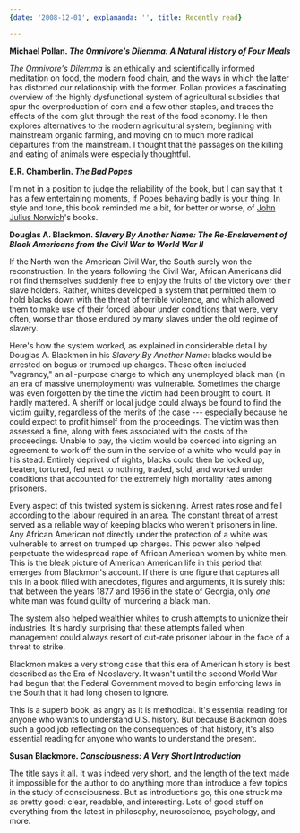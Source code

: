 ```yaml
---
{date: '2008-12-01', explananda: '', title: Recently read}

---
```

<strong>Michael Pollan.  <em>The Omnivore's Dilemma: A Natural History of Four Meals</em></strong>

<em>The Omnivore's Dilemma</em> is an ethically and scientifically informed meditation on food, the modern food chain, and the ways in which the latter has distorted our relationship with the former.  Pollan provides a fascinating overview of the highly dysfunctional system of agricultural subsidies that spur the overproduction of corn and a few other staples, and traces the effects of the corn glut through the rest of the food economy.  He then explores alternatives to the modern agricultural system, beginning with mainstream organic farming, and moving on to much more radical departures from the mainstream.  I thought that the passages on the killing and eating of animals were especially thoughtful.

<strong>E.R. Chamberlin. <em>The Bad Popes</em></strong>

I'm not in a position to judge the reliability of the book, but I can say that it has a few entertaining moments, if Popes behaving badly is your thing.  In style and tone, this book reminded me a bit, for better or worse, of <a href="http://en.wikipedia.org/wiki/John_Julius_Norwich">John Julius Norwich</a>'s books.

<strong>Douglas A. Blackmon.  <em>Slavery By Another Name: The Re-Enslavement of Black Americans from the Civil War to World War II</em></strong>

If the North won the American Civil War, the South surely won the reconstruction.  In the years following the Civil War, African Americans did not find themselves suddenly free to enjoy the fruits of the victory over their slave holders.  Rather, whites developed a system that permitted them to hold blacks down with the threat of terrible violence, and which allowed them to make use of their forced labour under conditions that were, very often, worse than those endured by many slaves under the old regime of slavery.

Here's how the system worked, as explained in considerable detail by Douglas A. Blackmon in his <em>Slavery By Another Name</em>: blacks would be arrested on bogus or trumped up charges.  These often included "vagrancy," an all-purpose charge to which any unemployed black man (in an era of massive unemployment) was vulnerable.  Sometimes the charge was even forgotten by the time the victim had been brought to court.  It hardly mattered.  A sheriff or local judge could always be found to find the victim guilty, regardless of the merits of the case --- especially because he could expect to profit himself from the proceedings.  The victim was then assessed a fine, along with fees associated with the costs of the proceedings.  Unable to pay, the victim would be coerced into signing an agreement to work off the sum in the service of a white who would pay in his stead.  Entirely deprived of rights, blacks could then be locked up, beaten, tortured, fed next to nothing, traded, sold, and worked under conditions that accounted for the extremely high mortality rates among prisoners.  

Every aspect of this twisted system is sickening.  Arrest rates rose and fell according to the labour required in an area.  The constant threat of arrest served as a reliable way of keeping blacks who weren't prisoners in line.  Any African American not directly under the protection of a white was vulnerable to arrest on trumped up charges.  This power also helped perpetuate the widespread rape of African American women by white men.  This is the bleak picture of American American life in this period that emerges from Blackmon's account.  If there is one figure that captures all this in a book filled with anecdotes, figures and arguments, it is surely this: that between the years 1877 and 1966 in the state of Georgia, only <em>one</em> white man was found guilty of murdering a black man.

The system also helped wealthier whites to crush attempts to unionize their industries.  It's hardly surprising that these attempts failed when management could always resort of cut-rate prisoner labour in the face of a threat to strike.  

Blackmon makes a very strong case that this era of American history is best described as the Era of Neoslavery.  It wasn't until the second World War had begun that the Federal Government moved to begin enforcing laws in the South that it had long chosen to ignore.  

This is a superb book, as angry as it is methodical.  It's essential reading for anyone who wants to understand U.S. history.  But because Blackmon does such a good job reflecting on the consequences of that history, it's also essential reading for anyone who wants to understand the present.


<strong>Susan Blackmore. <em>Consciousness: A Very Short Introduction</em></strong>

The title says it all.  It was indeed very short, and the length of the text made it impossible for the author to do anything more than introduce a few topics in the study of consciousness.  But as introductions go, this one struck me as pretty good: clear, readable, and interesting.  Lots of good stuff on everything from the latest in philosophy, neuroscience, psychology, and more.
